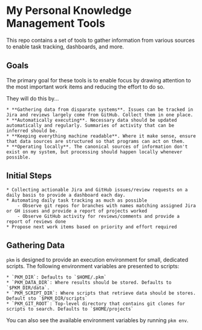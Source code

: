 # My Personal Knowledge Management Tools

This repo contains a set of tools to gather information from various sources to enable task tracking, dashboards, and more.

## Goals

The primary goal for these tools is to enable focus by drawing attention to the most important work items and reducing the effort to do so.

They will do this by...

    * **Gathering data from disparate systems**. Issues can be tracked in Jira and reviews largely come from GitHub. Collect them in one place.
    * **Automatically executing**. Necessary data should be updated automatically and regularly. Summaries of activity that can be inferred should be.
    * **Keeping everything machine readable**. Where it make sense, ensure that data sources are structured so that programs can act on them.
    * **Operating locally**. The canonical sources of information don't exist on my system, but processing should happen locally whenever possible.

## Initial Steps

    * Collecting actionable Jira and GitHub issues/review requests on a daily basis to provide a dashboard each day.
    * Automating daily task tracking as much as possible
        - Observe git repos for branches with names matching assigned Jira or GH issues and provide a report of projects worked
        - Observe GitHub activity for reviews/comments and provide a report of reviews done
    * Propose next work items based on priority and effort required


## Gathering Data

`pkm` is designed to provide an execution environment for small, dedicated scripts. The following environment variables are presented
to scripts:

    * `PKM_DIR`: Defaults to `$HOME/.pkm`
    * `PKM_DATA_DIR`: Where results should be stored. Defaults to `$PKM_DIR/data`.
    * `PKM_SCRIPT_DIR`: Where scripts that retrieve data should be stores. Default sto `$PKM_DIR/scripts`
    * `PKM_GIT_ROOT`: Top-level directory that contains git clones for scripts to search. Defaults to `$HOME/projects`

You can also see the available environment variables by running `pkm env`.
